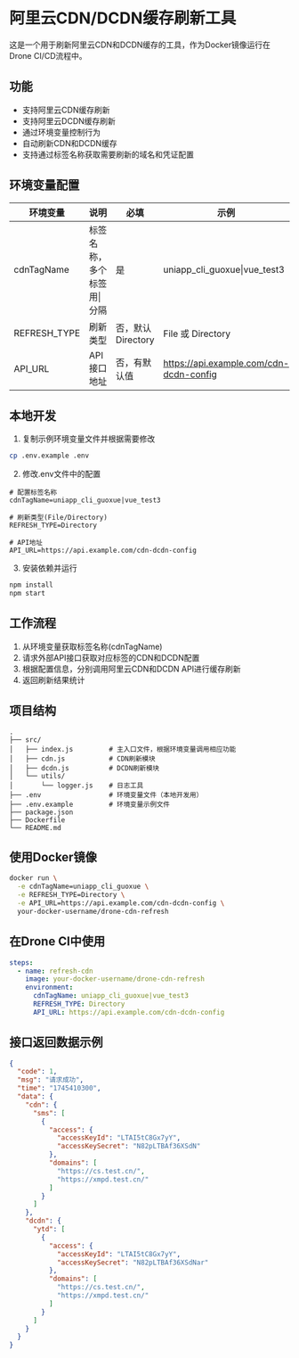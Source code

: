 # 阿里云CDN/DCDN缓存刷新工具

这是一个用于刷新阿里云CDN和DCDN缓存的工具，作为Docker镜像运行在Drone CI/CD流程中。

## 功能

- 支持阿里云CDN缓存刷新
- 支持阿里云DCDN缓存刷新
- 通过环境变量控制行为
- 自动刷新CDN和DCDN缓存
- 支持通过标签名称获取需要刷新的域名和凭证配置

## 环境变量配置

| 环境变量 | 说明 | 必填 | 示例 |
|---------|------|-----|------|
| cdnTagName | 标签名称，多个标签用\|分隔 | 是 | uniapp_cli_guoxue\|vue_test3 |
| REFRESH_TYPE | 刷新类型 | 否，默认Directory | File 或 Directory |
| API_URL | API接口地址 | 否，有默认值 | https://api.example.com/cdn-dcdn-config |

## 本地开发

1. 复制示例环境变量文件并根据需要修改
```bash
cp .env.example .env
```

2. 修改.env文件中的配置
```
# 配置标签名称
cdnTagName=uniapp_cli_guoxue|vue_test3

# 刷新类型(File/Directory)
REFRESH_TYPE=Directory

# API地址
API_URL=https://api.example.com/cdn-dcdn-config
```

3. 安装依赖并运行
```bash
npm install
npm start
```

## 工作流程

1. 从环境变量获取标签名称(cdnTagName)
2. 请求外部API接口获取对应标签的CDN和DCDN配置
3. 根据配置信息，分别调用阿里云CDN和DCDN API进行缓存刷新
4. 返回刷新结果统计

## 项目结构

```
.
├── src/
│   ├── index.js         # 主入口文件，根据环境变量调用相应功能
│   ├── cdn.js           # CDN刷新模块
│   ├── dcdn.js          # DCDN刷新模块
│   └── utils/
│       └── logger.js    # 日志工具
├── .env                 # 环境变量文件（本地开发用）
├── .env.example         # 环境变量示例文件
├── package.json
├── Dockerfile
└── README.md
```

## 使用Docker镜像

```bash
docker run \
  -e cdnTagName=uniapp_cli_guoxue \
  -e REFRESH_TYPE=Directory \
  -e API_URL=https://api.example.com/cdn-dcdn-config \
  your-docker-username/drone-cdn-refresh
```

## 在Drone CI中使用

```yaml
steps:
  - name: refresh-cdn
    image: your-docker-username/drone-cdn-refresh
    environment:
      cdnTagName: uniapp_cli_guoxue|vue_test3
      REFRESH_TYPE: Directory
      API_URL: https://api.example.com/cdn-dcdn-config
```

## 接口返回数据示例

```json
{
  "code": 1,
  "msg": "请求成功",
  "time": "1745410300",
  "data": {
    "cdn": {
      "sms": [
        {
          "access": {
            "accessKeyId": "LTAI5tC8Gx7yY",
            "accessKeySecret": "N82pLTBAf36XSdN"
          },
          "domains": [
            "https://cs.test.cn/",
            "https://xmpd.test.cn/"
          ]
        }
      ]
    },
    "dcdn": {
      "ytd": [
        {
          "access": {
            "accessKeyId": "LTAI5tC8Gx7yY",
            "accessKeySecret": "N82pLTBAf36XSdNar"
          },
          "domains": [
            "https://cs.test.cn/",
            "https://xmpd.test.cn/"
          ]
        }
      ]
    }
  }
}
``` 